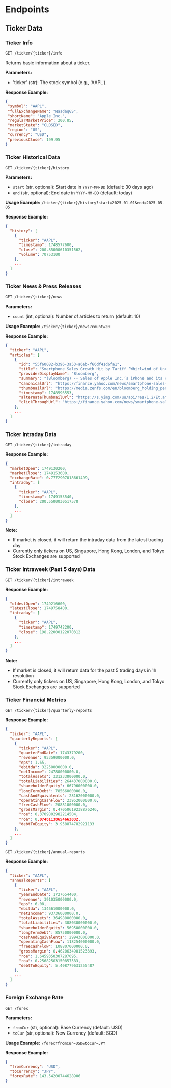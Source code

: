 # Endpoints

## Ticker Data

### Ticker Info

`GET /ticker/{ticker}/info`

Returns basic information about a ticker.

**Parameters:**

- 'ticker' (str): The stock symbol (e.g., 'AAPL').

**Response Example:**

```json
{
 "symbol": "AAPL",
 "fullExchangeName": "NasdaqGS",
 "shortName": "Apple Inc.",
 "regularMarketPrice": 200.85,
 "marketState": "CLOSED",
 "region": "US",
 "currency": "USD",
 "previousClose": 199.95
}
```

### Ticker Historical Data

`GET /ticker/{ticker}/history`

**Parameters:**

- `start` (str, optional): Start date in `YYYY-MM-DD` (default: 30 days ago)
- `end` (str, optional): End date in `YYYY-MM-DD` (default: today)

**Usage Example:** `/ticker/{ticker}/history?start=2025-01-01&end=2025-05-05`

**Response Example:**

```json
{
  "history": [
    {
      "ticker": "AAPL",
      "timestamp": 1748577600,
      "close": 200.85000610351562,
      "volume": 70753100
    },
    ...
  ]
}
```

### Ticker News & Press Releases

`GET /ticker/{ticker}/news`

**Parameters:**

- `count` (int, optional): Number of articles to return (default: 10)

**Usage Example:** `/ticker/{ticker}/news?count=20`

**Response Example:**

```json
{
  "ticker": "AAPL",
  "articles": [
    {
      "id": "55f60082-b396-3a53-a6ab-f66df41d6fa1",
      "title": "Smartphone Sales Growth Hit by Tariff ‘Whirlwind of Uncertainty’",
      "providerDisplayName": "Bloomberg",
      "summary": "(Bloomberg) -- Sales of Apple Inc.’s iPhone and its closest rivals are expected to take a significant blow...",
      "canonicalUrl": "https://finance.yahoo.com/news/smartphone-sales-growth-hit-tariff-091553675.html",
      "thumbnailUrl": "https://media.zenfs.com/en/bloomberg_holding_pen_162/382f1e8fa70082fcb704824f50dbd2c8",
      "timestamp": 1748596553,
      "alternateThumbnailUrl": "https://s.yimg.com/uu/api/res/1.2/Et.aYmbkVIT_thsf4n06_g--~B/Zmk9c3RyaW07aD0xMjg7dz0xNzA7YXBwaWQ9eXRhY2h5b24-/https://media.zenfs.com/en/bloomberg_holding_pen_162/382f1e8fa70082fcb704824f50dbd2c8",
      "clickThroughUrl": "https://finance.yahoo.com/news/smartphone-sales-growth-hit-tariff-091553675.html"
    },
    ...
  ]
}
```

### Ticker Intraday Data

`GET /ticker/{ticker}/intraday`

**Response Example:**
```json
{
  "marketOpen": 1749130200,
  "marketClose": 1749153600,
  "exchangeRate": 0.7772907018661499,
  "intraday": [
    {
      "ticker": "AAPL",
      "timestamp": 1749153540,
      "close": 200.5500030517578
    },
    ...
  ]
}
```

**Note:**
- If market is closed, it will return the intraday data from the latest trading day
- Currently only tickers on US, Singapore, Hong Kong, London, and Tokyo Stock Exchanges are supported

### Ticker Intraweek (Past 5 days) Data

`GET /ticker/{ticker}/intraweek`

**Response Example:**
```json
{
  "oldestOpen": 1749216600,
  "latestClose": 1749758400,
  "intraday": [
    {
      "ticker": "AAPL",
      "timestamp": 1749742200,
      "close": 198.22000122070312
    },
    ...
  ]
}
```

**Note:**
- If market is closed, it will return data for the past 5 trading days in 1h resolution
- Currently only tickers on US, Singapore, Hong Kong, London, and Tokyo Stock Exchanges are supported


### Ticker Financial Metrics

`GET /ticker/{ticker}/quarterly-reports `

**Response Example:**
```json
{
  "ticker": "AAPL",
  "quarterlyReports": [
    {
      "ticker": "AAPL",
      "quarterEndDate": 1743379200,
      "revenue": 95359000000.0,
      "eps": 1.65,
      "ebitda": 32250000000.0,
      "netIncome": 24780000000.0,
      "totalAssets": 331233000000.0,
      "totalLiabilities": 264437000000.0,
      "shareholderEquity": 66796000000.0,
      "longTermDebt": 78566000000.0,
      "cashAndEquivalents": 28162000000.0,
      "operatingCashFlow": 23952000000.0,
      "freeCashFlow": 20881000000.0,
      "grossMargin": 0.47050619238876246,
      "roe": 0.3709802982214504,
      "roa": 0.07481138654663032,
      "debtToEquity": 3.958874782921133
    },
    ...
  ]
}
```

`GET /ticker/{ticker}/annual-reports `

**Response Example:**
```json
{
  "ticker": "AAPL",
  "annualReports": [
    {
      "ticker": "AAPL",
      "yearEndDate": 1727654400,
      "revenue": 391035000000.0,
      "eps": 6.08,
      "ebitda": 134661000000.0,
      "netIncome": 93736000000.0,
      "totalAssets": 364980000000.0,
      "totalLiabilities": 308030000000.0,
      "shareholderEquity": 56950000000.0,
      "longTermDebt": 85750000000.0,
      "cashAndEquivalents": 29943000000.0,
      "operatingCashFlow": 118254000000.0,
      "freeCashFlow": 108807000000.0,
      "grossMargin": 0.4620634981523393,
      "roe": 1.6459350307287095,
      "roa": 0.25682503150857583,
      "debtToEquity": 5.408779631255487
    },
    ...
  ]
}
```

### Foreign Exchange Rate

`GET /forex`

**Parameters:**

- `fromCur` (str, optional): Base Currency (default: USD)
- `toCur` (str, optional): New Currency (default: SGD)

**Usage Example:** `/forex?fromCur=USD&toCur=JPY`

**Response Example:**
```json
{
  "fromCurrency": "USD",
  "toCurrency": "JPY",
  "forexRate": 143.54200744628906
}
```

